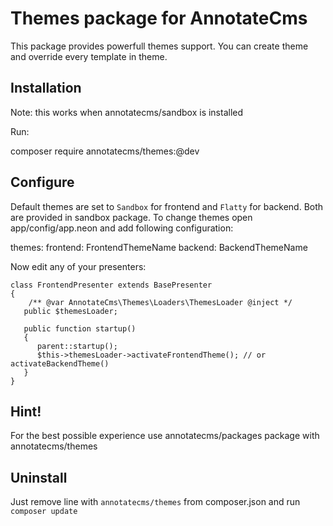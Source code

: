 Themes package for AnnotateCms
==============================

This package provides powerfull themes support. You can create theme and override every template in theme.

Installation
------------

Note: this works when annotatecms/sandbox is installed

Run:

  composer require annotatecms/themes:@dev

Configure
---------

Default themes are set to `Sandbox` for frontend and `Flatty` for backend. Both are provided in sandbox package. 
To change themes open app/config/app.neon and add following configuration:

  themes:
    frontend: FrontendThemeName
    backend: BackendThemeName
    
Now edit any of your presenters:

    class FrontendPresenter extends BasePresenter
    {
        /** @var AnnotateCms\Themes\Loaders\ThemesLoader @inject */
       public $themesLoader;
    
       public function startup()
       {
          parent::startup();
          $this->themesLoader->activateFrontendTheme(); // or activateBackendTheme()
       }
    }
    
Hint!
-----

For the best possible experience use annotatecms/packages package with annotatecms/themes
    
Uninstall
---------

Just remove line with `annotatecms/themes` from composer.json and run `composer update`
